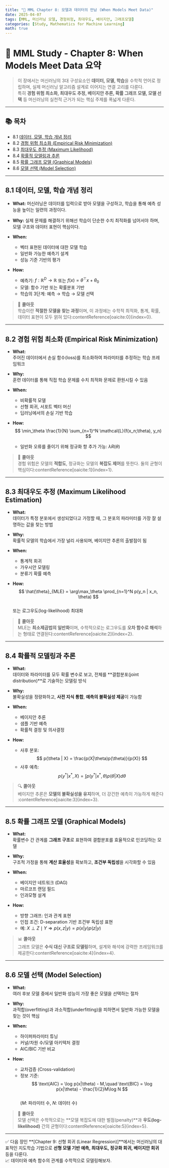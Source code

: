 ```yaml
---
title: "🔗 MML Chapter 8: 모델과 데이터의 만남 (When Models Meet Data)"
date: 2025-04-07
tags: [MML, 머신러닝 모델, 경험위험, 최대우도, 베이지안, 그래프모델]
categories: [Study, Mathematics for Machine Learning]
math: true
---
```


# 📘 MML Study - Chapter 8: When Models Meet Data 요약

> 이 장에서는 머신러닝의 3대 구성요소인 **데이터, 모델, 학습**을 수학적 언어로 정립하며, 실제 머신러닝 알고리즘 설계로 이어지는 연결 고리를 다룬다.  
> 특히 **경험 위험 최소화, 최대우도 추정, 베이지안 추론, 확률 그래프 모델, 모델 선택** 등 머신러닝의 실천적 근거가 되는 핵심 주제를 폭넓게 다룬다.

---

## 📚 목차

- 8.1 [데이터, 모델, 학습 개념 정리](#8.1)
- 8.2 [경험 위험 최소화 (Empirical Risk Minimization)](#8.2)
- 8.3 [최대우도 추정 (Maximum Likelihood)](#8.3)
- 8.4 [확률적 모델링과 추론](#8.4)
- 8.5 [확률 그래프 모델 (Graphical Models)](#8.5)
- 8.6 [모델 선택 (Model Selection)](#8.6)

---

## 8.1 데이터, 모델, 학습 개념 정리 <a name="8.1"/>

- **What:** 머신러닝은 데이터를 입력으로 받아 모델을 구성하고, 학습을 통해 예측 성능을 높이는 일련의 과정이다.

- **Why:** 실제 문제를 해결하기 위해선 학습이 단순한 수치 최적화를 넘어서야 하며, 모델 구조와 데이터 표현이 핵심이다.

- **When:**  
  - 벡터 표현된 데이터에 대한 모델 학습  
  - 일반화 가능한 예측기 설계  
  - 성능 기준 기반의 평가

- **How:**  
  - 예측기: $f: \mathbb{R}^D \rightarrow \mathbb{R}$ 또는 $f(x) = \theta^\top x + \theta_0$  
  - 모델: 함수 기반 또는 확률분포 기반  
  - 학습의 3단계: 예측 → 학습 → 모델 선택

> 📌 **콜아웃**  
> 학습이란 **적절한 모델을 찾는 과정**이며, 이 과정에는 수학적 최적화, 통계, 확률, 데이터 표현이 모두 얽혀 있다&#8203;:contentReference[oaicite:0]{index=0}.

---

## 8.2 경험 위험 최소화 (Empirical Risk Minimization) <a name="8.2"/>

- **What:**  
  주어진 데이터에서 손실 함수(loss)를 최소화하여 파라미터를 추정하는 학습 프레임워크

- **Why:**  
  훈련 데이터를 통해 직접 학습 문제를 수치 최적화 문제로 환원시킬 수 있음

- **When:**  
  - 비확률적 모델  
  - 선형 회귀, 서포트 벡터 머신  
  - 딥러닝에서의 손실 기반 학습

- **How:**  
  $$
  \min_\theta \frac{1}{N} \sum_{n=1}^N \mathcal{L}(f(x_n;\theta), y_n)
  $$  
  - 일반화 오류를 줄이기 위해 정규화 항 추가 가능: $\lambda R(\theta)$

> 🎯 **콜아웃**  
> 경험 위험은 모델의 **적합도**, 정규화는 모델의 **복잡도 제어**를 뜻한다. 둘의 균형이 핵심이다&#8203;:contentReference[oaicite:1]{index=1}.

---

## 8.3 최대우도 추정 (Maximum Likelihood Estimation) <a name="8.3"/>

- **What:**  
  데이터가 특정 분포에서 생성되었다고 가정할 때, 그 분포의 파라미터를 가장 잘 설명하는 값을 찾는 방법

- **Why:**  
  확률적 모델의 학습에서 가장 널리 사용되며, 베이지안 추론의 출발점이 됨

- **When:**  
  - 통계적 회귀  
  - 가우시안 모델링  
  - 분류기 확률 예측

- **How:**  
  $$
  \hat{\theta}_{MLE} = \arg\max_\theta \prod_{n=1}^N p(y_n | x_n, \theta)
  $$  
  또는 로그우도(log-likelihood) 최대화

> 🧮 **콜아웃**  
> MLE는 **최소제곱법의 일반화**이며, 수학적으로는 로그우도를 **오차 함수로 해석**하는 형태로 연결된다&#8203;:contentReference[oaicite:2]{index=2}.

---

## 8.4 확률적 모델링과 추론 <a name="8.4"/>

- **What:**  
  데이터와 파라미터를 모두 확률 변수로 보고, 전체를 **결합분포(joint distribution)**로 기술하는 모델링 방식

- **Why:**  
  불확실성을 정량화하고, **사전 지식 통합**, **예측의 불확실성 제공**이 가능함

- **When:**  
  - 베이지안 추론  
  - 샘플 기반 예측  
  - 확률적 결정 및 의사결정

- **How:**  
  - 사후 분포:  
    $$
    p(\theta | X) = \frac{p(X|\theta)p(\theta)}{p(X)}
    $$  
  - 사후 예측:  
    $$
    p(y^*|x^*, X) = \int p(y^*|x^*, \theta)p(\theta|X)d\theta
    $$

> 🔍 **콜아웃**  
> 베이지안 추론은 **모델의 불확실성을 유지**하며, 더 강건한 예측이 가능하게 해준다&#8203;:contentReference[oaicite:3]{index=3}.

---

## 8.5 확률 그래프 모델 (Graphical Models) <a name="8.5"/>

- **What:**  
  확률변수 간 관계를 **그래프 구조**로 표현하여 결합분포를 효율적으로 인코딩하는 모델

- **Why:**  
  구조적 가정을 통해 **계산 효율성**을 확보하고, **조건부 독립성**을 시각화할 수 있음

- **When:**  
  - 베이지안 네트워크 (DAG)  
  - 마르코프 랜덤 필드  
  - 인과모형 설계

- **How:**  
  - 방향 그래프: 인과 관계 표현  
  - 인접 조건: D-separation 기반 조건부 독립성 표현  
  - 예: $X \perp Z \mid Y \Rightarrow p(x, z | y) = p(x|y)p(z|y)$

> 📊 **콜아웃**  
> 그래프 모델은 **수식 대신 구조로 모델링**하며, 설계와 해석에 강력한 프레임워크를 제공한다&#8203;:contentReference[oaicite:4]{index=4}.

---

## 8.6 모델 선택 (Model Selection) <a name="8.6"/>

- **What:**  
  여러 후보 모델 중에서 일반화 성능이 가장 좋은 모델을 선택하는 절차

- **Why:**  
  과적합(overfitting)과 과소적합(underfitting)을 피하면서 일반화 가능한 모델을 찾는 것이 핵심

- **When:**  
  - 하이퍼파라미터 튜닝  
  - 커널/차원 수/모델 아키텍처 결정  
  - AIC/BIC 기반 비교

- **How:**  
  - 교차검증 (Cross-validation)  
  - 정보 기준:  
    $$
    \text{AIC} = \log p(x|\theta) - M,\quad
    \text{BIC} = \log p(x|\theta) - \frac{1}{2}M\log N
    $$  
    ($M$: 파라미터 수, $N$: 데이터 수)

> 🧠 **콜아웃**  
> 모델 선택은 수학적으로는 **모델 복잡도에 대한 벌점(penalty)**과 **우도(log-likelihood)** 간의 균형이다&#8203;:contentReference[oaicite:5]{index=5}.

---

✅ 다음 장인 **[Chapter 9: 선형 회귀 (Linear Regression)]**에서는 머신러닝의 대표적인 지도학습 기법으로 **선형 모델 기반 예측, 최대우도, 정규화 회귀, 베이지안 회귀** 등을 다룬다.  
📈 데이터와 예측 함수의 관계를 수학적으로 모델링해보자.
